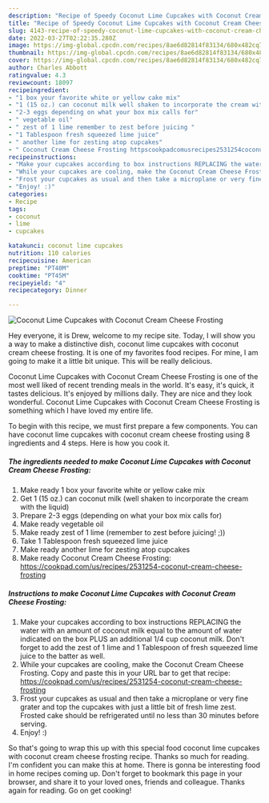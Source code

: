 ```yaml
---
description: "Recipe of Speedy Coconut Lime Cupcakes with Coconut Cream Cheese Frosting"
title: "Recipe of Speedy Coconut Lime Cupcakes with Coconut Cream Cheese Frosting"
slug: 4143-recipe-of-speedy-coconut-lime-cupcakes-with-coconut-cream-cheese-frosting
date: 2022-03-27T02:22:35.280Z
image: https://img-global.cpcdn.com/recipes/8ae6d82814f83134/680x482cq70/coconut-lime-cupcakes-with-coconut-cream-cheese-frosting-recipe-main-photo.jpg
thumbnail: https://img-global.cpcdn.com/recipes/8ae6d82814f83134/680x482cq70/coconut-lime-cupcakes-with-coconut-cream-cheese-frosting-recipe-main-photo.jpg
cover: https://img-global.cpcdn.com/recipes/8ae6d82814f83134/680x482cq70/coconut-lime-cupcakes-with-coconut-cream-cheese-frosting-recipe-main-photo.jpg
author: Charles Abbott
ratingvalue: 4.3
reviewcount: 18097
recipeingredient:
- "1 box your favorite white or yellow cake mix"
- "1 (15 oz.) can coconut milk well shaken to incorporate the cream with the liquid"
- "2-3 eggs depending on what your box mix calls for"
- " vegetable oil"
- " zest of 1 lime remember to zest before juicing "
- "1 Tablespoon fresh squeezed lime juice"
- " another lime for zesting atop cupcakes"
- " Coconut Cream Cheese Frosting httpscookpadcomusrecipes2531254coconutcreamcheesefrosting"
recipeinstructions:
- "Make your cupcakes according to box instructions REPLACING the water with an amount of coconut milk equal to the amount of water indicated on the box PLUS an additional 1/4 cup coconut milk. Don&#39;t forget to add the zest of 1 lime and 1 Tablespoon of fresh squeezed lime juice to the batter as well."
- "While your cupcakes are cooling, make the Coconut Cream Cheese Frosting. Copy and paste this in your URL bar to get that recipe: https://cookpad.com/us/recipes/2531254-coconut-cream-cheese-frosting"
- "Frost your cupcakes as usual and then take a microplane or very fine grater and top the cupcakes with just a little bit of fresh lime zest. Frosted cake should be refrigerated until no less than 30 minutes before serving."
- "Enjoy! :)"
categories:
- Recipe
tags:
- coconut
- lime
- cupcakes

katakunci: coconut lime cupcakes 
nutrition: 110 calories
recipecuisine: American
preptime: "PT40M"
cooktime: "PT45M"
recipeyield: "4"
recipecategory: Dinner

---
```



![Coconut Lime Cupcakes with Coconut Cream Cheese Frosting](https://img-global.cpcdn.com/recipes/8ae6d82814f83134/680x482cq70/coconut-lime-cupcakes-with-coconut-cream-cheese-frosting-recipe-main-photo.jpg)

Hey everyone, it is Drew, welcome to my recipe site. Today, I will show you a way to make a distinctive dish, coconut lime cupcakes with coconut cream cheese frosting. It is one of my favorites food recipes. For mine, I am going to make it a little bit unique. This will be really delicious.



Coconut Lime Cupcakes with Coconut Cream Cheese Frosting is one of the most well liked of recent trending meals in the world. It's easy, it's quick, it tastes delicious. It's enjoyed by millions daily. They are nice and they look wonderful. Coconut Lime Cupcakes with Coconut Cream Cheese Frosting is something which I have loved my entire life.


To begin with this recipe, we must first prepare a few components. You can have coconut lime cupcakes with coconut cream cheese frosting using 8 ingredients and 4 steps. Here is how you cook it.

<!--inarticleads1-->

##### The ingredients needed to make Coconut Lime Cupcakes with Coconut Cream Cheese Frosting:

1. Make ready 1 box your favorite white or yellow cake mix
1. Get 1 (15 oz.) can coconut milk (well shaken to incorporate the cream with the liquid)
1. Prepare 2-3 eggs (depending on what your box mix calls for)
1. Make ready  vegetable oil
1. Make ready  zest of 1 lime (remember to zest before juicing! ;))
1. Take 1 Tablespoon fresh squeezed lime juice
1. Make ready  another lime for zesting atop cupcakes
1. Make ready  Coconut Cream Cheese Frosting: https://cookpad.com/us/recipes/2531254-coconut-cream-cheese-frosting




<!--inarticleads2-->

##### Instructions to make Coconut Lime Cupcakes with Coconut Cream Cheese Frosting:

1. Make your cupcakes according to box instructions REPLACING the water with an amount of coconut milk equal to the amount of water indicated on the box PLUS an additional 1/4 cup coconut milk. Don&#39;t forget to add the zest of 1 lime and 1 Tablespoon of fresh squeezed lime juice to the batter as well.
1. While your cupcakes are cooling, make the Coconut Cream Cheese Frosting. Copy and paste this in your URL bar to get that recipe: https://cookpad.com/us/recipes/2531254-coconut-cream-cheese-frosting
1. Frost your cupcakes as usual and then take a microplane or very fine grater and top the cupcakes with just a little bit of fresh lime zest. Frosted cake should be refrigerated until no less than 30 minutes before serving.
1. Enjoy! :)




So that's going to wrap this up with this special food coconut lime cupcakes with coconut cream cheese frosting recipe. Thanks so much for reading. I'm confident you can make this at home. There is gonna be interesting food in home recipes coming up. Don't forget to bookmark this page in your browser, and share it to your loved ones, friends and colleague. Thanks again for reading. Go on get cooking!
